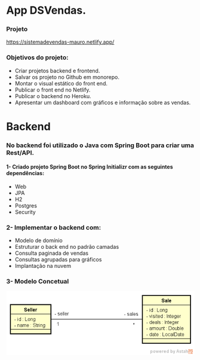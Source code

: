 # App DSVendas.
### Projeto
https://sistemadevendas-mauro.netlify.app/
### Objetivos do projeto:

* Criar projetos backend e frontend.
* Salvar os projeto no Github em monorepo.
* Montar o visual estático do front end.
* Publicar o front end no Netlify.
* Publicar o backend no Heroku.
* Apresentar um dashboard com gráficos e informação sobre as vendas.

# Backend
### No backend foi utilizado o Java com Spring Boot para criar uma Rest/API.
#### 1- Criado projeto Spring Boot no Spring Initializr com as seguintes dependências:

* Web
* JPA
* H2
* Postgres
* Security

### 2- Implementar o backend com:

* Modelo de domínio
* Estruturar o back end no padrão camadas
* Consulta paginada de vendas
* Consultas agrupadas para gráficos
* Implantação na nuvem

### 3- Modelo Concetual
![Web 1](https://raw.githubusercontent.com/devsuperior/bds-assets/main/sds/sds3-mc.png)
